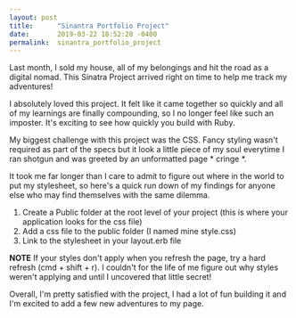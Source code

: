 ```yaml
---
layout: post
title:      "Sinantra Portfolio Project"
date:       2019-03-22 18:52:28 -0400
permalink:  sinantra_portfolio_project
---
```



Last month, I sold my house, all of my belongings and hit the road as a digital nomad. This Sinatra Project arrived right on time to help me track my adventures! 

I absolutely loved this project. It felt like it came together so quickly and all of my learnings are finally compounding, so I no longer feel like such an imposter. It's exciting to see how quickly you build with Ruby. 

My biggest challenge with this project was the CSS. Fancy styling wasn't required as part of the specs but it look a little piece of my soul everytime I ran shotgun and was greeted by an unformatted page * cringe *.

It took me far longer than I care to admit to figure out where in the world to put my stylesheet, so here's a quick run down of my findings for anyone else who may find themselves with the same dilemma. 

1. Create a Public folder at the root level of your project (this is where your application looks for the css file) 
2. Add a css file to the public folder (I named mine style.css) 
3. Link to the stylesheet in your layout.erb file 
> 
> <link rel="stylesheet" type="text/css" href="/style.css">
> 

**NOTE** 
If your styles don't apply when you refresh the page, try a hard refresh (cmd + shift + r). I couldn't for the life of me figure out why styles weren't applying and until I uncovered that little secret! 

Overall, I'm pretty satisfied with the project, I had a lot of fun building it and I'm excited to add a few new adventures to my page. 





